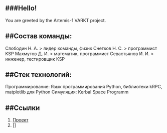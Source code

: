 ###Hello!
--------------------
You are greeted by the Artemis-1 VARKT project.

##Состав команды:
------
Слободин Н. А. > лидер команды, физик
Снетков Н. С. > программист KSP
Махмутов Д. И. > математик, программист
Севастьянов И. И. > инженер, тестировщик KSP

##Стек технологий:
-----------
Программирование: Язык программирования Python, библиотеки kRPC, matplotlib для Python
Симуляция: Kerbal Space Programm

##Ссылки
---
1. [Проект]([https://htmlacademy.ru](https://docs.google.com/document/d/1-yv5yPtfazDtHe6zIYF7u_mEH3LCxKSBjGJzVKbRDCI/edit)https://docs.google.com/document/d/1-yv5yPtfazDtHe6zIYF7u_mEH3LCxKSBjGJzVKbRDCI/edit)
2. []










